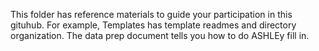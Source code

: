 This folder has reference materials to guide your participation in this gituhub. For example, Templates has template readmes and directory organization. The data prep document tells you how to do ASHLEy fill in. 
